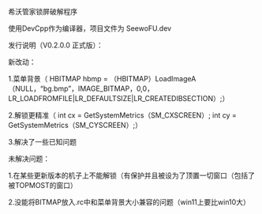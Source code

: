 希沃管家锁屏破解程序

使用DevCpp作为编译器，项目文件为 SeewoFU.dev

发行说明（V0.2.0.0 正式版）：

新改动：

1.菜单背景（ HBITMAP hbmp = （HBITMAP）LoadImageA（NULL，“bg.bmp”，IMAGE_BITMAP，0,0，LR_LOADFROMFILE|LR_DEFAULTSIZE|LR_CREATEDIBSECTION）;）

2.解锁更精准（ int cx = GetSystemMetrics（SM_CXSCREEN）;
int cy = GetSystemMetrics（SM_CYSCREEN）;）

3.解决了一些已知问题

未解决问题：

1.在某些更新版本的机子上不能解锁（有保护并且被设为了顶置一切窗口（包括了被TOPMOST的窗口）

2.没能将BITMAP放入.rc中和菜单背景大小兼容的问题（win11上要比win10大）

